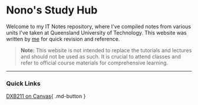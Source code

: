<!-- index.md -->

<!-- This is a comment in HTML, it won't be rendered -->

# Nono's Study Hub
Welcome to my IT Notes repository, where I've compiled notes from various units I've taken at Queensland University of Technology. This website was written by [me](https://github.com/peachnono) for quick revision and reference.

> **Note:** This website is not intended to replace the tutorials and lectures and should not be used as such. It is crucial to attend classes and refer to official course materials for comprehensive learning.

---
### Quick Links
[DXB211 on Canvas](https://canvas.qut.edu.au/courses/16912){ .md-button }